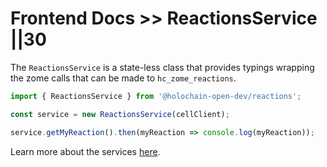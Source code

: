 # Frontend Docs >> ReactionsService ||30

The `ReactionsService` is a state-less class that provides typings wrapping the zome calls that can be made to `hc_zome_reactions`.

```js
import { ReactionsService } from '@holochain-open-dev/reactions';

const service = new ReactionsService(cellClient);

service.getMyReaction().then(myReaction => console.log(myReaction));
```

Learn more about the services [here](https://holochain-open-dev.github.io/reusable-modules/frontend/using/#services). 